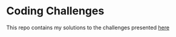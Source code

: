 # Coding Challenges

This repo contains my solutions to the challenges presented [here](https://codingchallenges.fyi/challenges/intro)
